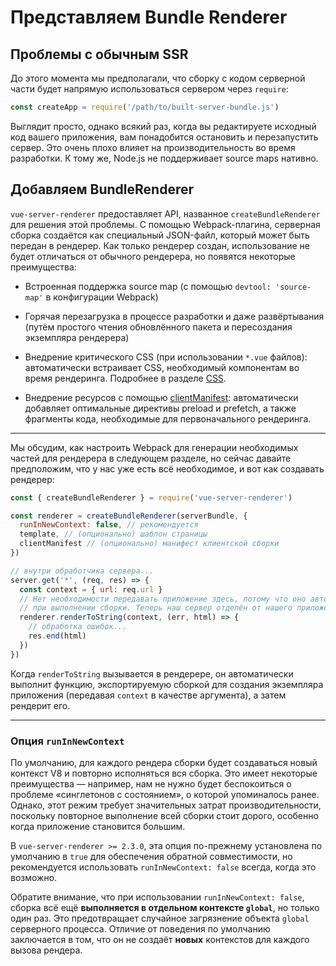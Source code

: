 # Представляем Bundle Renderer

## Проблемы с обычным SSR

До этого момента мы предполагали, что сборку с кодом серверной части будет напрямую использоваться сервером через `require`:

``` js
const createApp = require('/path/to/built-server-bundle.js')
```

Выглядит просто, однако всякий раз, когда вы редактируете исходный код вашего приложения, вам понадобится остановить и перезапустить сервер. Это очень плохо влияет на производительность во время разработки. К тому же, Node.js не поддерживает source maps нативно.

## Добавляем BundleRenderer

`vue-server-renderer` предоставляет API, названное `createBundleRenderer` для решения этой проблемы. С помощью Webpack-плагина, серверная сборка создаётся как специальный JSON-файл, который может быть передан в рендерер. Как только рендерер создан, использование не будет отличаться от обычного рендерера, но появятся некоторые преимущества:

- Встроенная поддержка source map (с помощью `devtool: 'source-map'` в конфигурации Webpack)

- Горячая перезагрузка в процессе разработки и даже развёртывания (путём простого чтения обновлённого пакета и пересоздания экземпляра рендерера)

- Внедрение критического CSS (при использовании `*.vue` файлов): автоматически встраивает CSS, необходимый компонентам во время рендеринга. Подробнее в разделе [CSS](./css.md).

- Внедрение ресурсов с помощью [clientManifest](./api.md#clientmanifest): автоматически добавляет оптимальные директивы preload и prefetch, а также фрагменты кода, необходимые для первоначального рендеринга.

---

Мы обсудим, как настроить Webpack для генерации необходимых частей для рендерера в следующем разделе, но сейчас давайте предположим, что у нас уже есть всё необходимое, и вот как создавать рендерер:

``` js
const { createBundleRenderer } = require('vue-server-renderer')

const renderer = createBundleRenderer(serverBundle, {
  runInNewContext: false, // рекомендуется
  template, // (опционально) шаблон страницы
  clientManifest // (опционально) манифест клиентской сборки
})

// внутри обработчика сервера...
server.get('*', (req, res) => {
  const context = { url: req.url }
  // Нет необходимости передавать приложение здесь, потому что оно автоматически создаётся
  // при выполнении сборки. Теперь наш сервер отделён от нашего приложения Vue!
  renderer.renderToString(context, (err, html) => {
    // обработка ошибок...
    res.end(html)
  })
})
```

Когда `renderToString` вызывается в рендерере, он автоматически выполнит функцию, экспортируемую сборкой для создания экземпляра приложения (передавая `context` в качестве аргумента), а затем рендерит его.

---

### Опция `runInNewContext`

По умолчанию, для каждого рендера сборки будет создаваться новый контекст V8 и повторно исполняться вся сборка. Это имеет некоторые преимущества — например, нам не нужно будет беспокоиться о проблеме «синглетонов с состоянием», о которой упоминалось ранее. Однако, этот режим требует значительных затрат производительности, поскольку повторное выполнение всей сборки стоит дорого, особенно когда приложение становится большим.

В `vue-server-renderer >= 2.3.0`, эта опция по-прежнему установлена по умолчанию в `true` для обеспечения обратной совместимости, но рекомендуется использовать `runInNewContext: false` всегда, когда это возможно.

Обратите внимание, что при использовании `runInNewContext: false`, сборка всё ещё **выполняется в отдельном контексте `global`**, но только один раз. Это предотвращает случайное загрязнение объекта `global` серверного процесса. Отличие от поведения по умолчанию заключается в том, что он не создаёт **новых** контекстов для каждого вызова рендера.